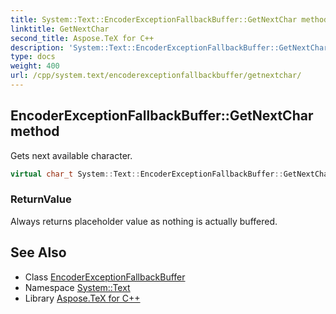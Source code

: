 ```yaml
---
title: System::Text::EncoderExceptionFallbackBuffer::GetNextChar method
linktitle: GetNextChar
second_title: Aspose.TeX for C++
description: 'System::Text::EncoderExceptionFallbackBuffer::GetNextChar method. Gets next available character in C++.'
type: docs
weight: 400
url: /cpp/system.text/encoderexceptionfallbackbuffer/getnextchar/
---
```

## EncoderExceptionFallbackBuffer::GetNextChar method


Gets next available character.

```cpp
virtual char_t System::Text::EncoderExceptionFallbackBuffer::GetNextChar() override
```


### ReturnValue

Always returns placeholder value as nothing is actually buffered.

## See Also

* Class [EncoderExceptionFallbackBuffer](../)
* Namespace [System::Text](../../)
* Library [Aspose.TeX for C++](../../../)
